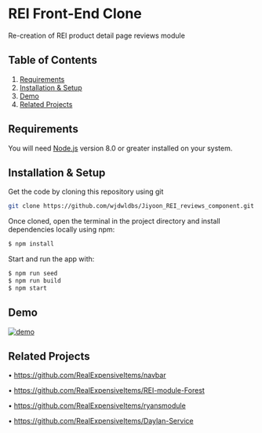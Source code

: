 # REI Front-End Clone

Re-creation of REI product detail page reviews module

## Table of Contents

1. [Requirements](#requirements)
2. [Installation & Setup](#installation)
3. [Demo](#demo)
4. [Related Projects](#related)

## Requirements <a name="requirements"></a>

You will need [Node.js](https://nodejs.org/en/) version 8.0 or greater installed on your system.

## Installation & Setup <a name="installation"></a>

Get the code by cloning this repository using git

```bash
git clone https://github.com/wjdwldbs/Jiyoon_REI_reviews_component.git
```

Once cloned, open the terminal in the project directory and install dependencies locally using npm:

```bash
$ npm install
```

Start and run the app with:

```bash
$ npm run seed
$ npm run build
$ npm start
```

## Demo <a name="demo"></a>

[![demo](https://img.youtube.com/vi/_QLlZciTfBw/maxresdefault.jpg)](https://www.youtube.com/embed/_QLlZciTfBw)

## Related Projects <a name="related"></a>

• https://github.com/RealExpensiveItems/navbar

• https://github.com/RealExpensiveItems/REI-module-Forest

• https://github.com/RealExpensiveItems/ryansmodule

• https://github.com/RealExpensiveItems/Daylan-Service

